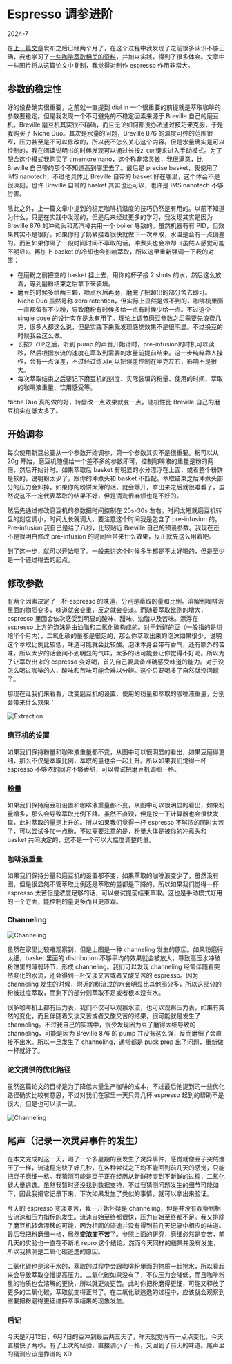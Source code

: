 # Espresso 调参进阶

2024-7

在[上一篇文章](./GettingStarted.md)发布之后已经两个月了，在这个过程中我发现了之前很多认识不够正确，我也学习了[一些咖啡萃取相关的资料](https://www.cell.com/matter/fulltext/S2590-2385%2819%2930410-2)，并加以实践，得到了很多体会。文章中一些图片将从这篇论文中复制，我觉得对制作 espresso 作用非常大。

## 参数的稳定性

好的设备确实很重要，之前就一直提到 dial in 一个很重要的前提就是萃取咖啡的参数要稳定。但是我发现一个不可避免的不稳定因素来源于 Breville 自己的磨豆机。Breville 磨豆机其实很不精确，而且无论如何都没办法通过技巧来克服，于是我购买了 Niche Duo。其次是水量的问题，Breville 876 的温度可控的范围很窄，压力甚至是不可以修改的，所以我不怎么关心这个内容。但是水量确实是可以控制的，我在阅读说明书的时候发现可以通过长按`2 CUP`键来进入手动模式。为了配合这个模式我购买了 timemore nano，这个称非常灵敏，我很满意，比 Breville 自己带的那个不知道高到哪里去了。最后是 precise basket，我使用了 IMS nanotech，不过他具体比 Breville 自带的 basket 好在哪里，这个体会不是很深刻。也许 Breville 自带的 basket 其实也还可以，也许是 IMS nanotech 不够厉害。

除此之外，上一篇文章中提到的稳定咖啡机温度的技巧仍然是有用的。以前不知道为什么，只是在实践中发现的，但是后来经过更多的学习，我发现其实是因为 Breville 876 的冲煮头和蒸汽棒共用一个 boiler 导致的。虽然机器有有 PID，但效果其实不是很好，如果你打了奶紧接着很快就做下一次萃取，水温是会有一点偏差的。而且如果你隔了一段时间时间不萃取的话，冲煮头也会冷却（虽然人感觉可能不明显）。再加上 basket 的冷却也会影响萃取，所以这里重新强调一下我的对策：

- 在磨粉之前把空的 basket 挂上去，用你的杯子接 2 shots 的水，然后这么放着，等到磨粉结束之后拿下来装填。
- 磨豆的时候多给两三颗，喷点水后再磨，磨完了把超出的部分舍去即可。Niche Duo 虽然号称 zero retention，但实际上显然是做不到的，咖啡机里面一直都留有不少粉，导致磨粉有时候多给一点有时候少给一点。不过这个 single dose 的设计实在是太有用了。理论上调节磨豆参数之后需要先浪费几克，很多人都这么说，但是实践下来我发现感觉效果不是很明显。不过换豆的时候我会这么做。
- 长按`2 CUP`之后，听到 pump 的声音开始计时，pre-infusion的时机可以读秒，然后根据水流的速度在萃取到需要的水量前提前结束。这一步纯粹靠人操作，会有一点误差，不过经过练习可以把误差控制在半克左右，影响不是很大。
- 每次萃取结束之后要记下磨豆机的刻度、实际装填的粉量、使用的时间、萃取的咖啡液重量、饮用感受等。

Niche Duo 真的做的好，转盘改一点效果就变一点，随机性比 Breville 自己的磨豆机实在低太多了。

## 开始调参

每次使用新豆总要从一个参数开始调参，第一个参数其实不是很重要。粉可以从 20g 开始，磨豆机随便给一个差不多的参数即可，控制咖啡液的重量是粉的两倍，然后开始计时。如果萃取后 basket 有明显的水分漂浮在上面，或者整个粉饼是软的，说明粉太少了，跟你的冲煮头和 basket 不匹配。萃取结束之后冲煮头部分的压力会卸掉，如果你的粉饼太薄的话，就会爆开，拿出来之后就很难看了，虽然说这不一定代表萃取的结果不好，但是清洗很麻烦也是不好的。

然后先通过修改磨豆机的参数把时间控制在 25s-30s 左右。时间太短就磨豆机转盘的刻度调小，时间太长就调大，要注意这个时间我是包含了 pre-infusion 的。Pre-infusion 我自己是给了八秒，比较贴近 Breville 自己的预设参数。我现在还不是很明白修改 pre-infusion 的时间会带来什么效果，反正就先这么用着吧。

到了这一步，就可以开始喝了。一般来讲这个时候多半都是不太好喝的，但是至少是一个还过得去的起点。

## 修改参数

有两个因素决定了一杯 espresso 的味道，分别是萃取的量和比例。溶解到咖啡液里面的物质变多，味道就会变重，反之就会变淡。而随着萃取比例的增大，espresso 里面会依次感受到明显的酸味、甜味、油脂以及苦味。漂浮在 espresso 上方的泡沫是由油脂和二氧化碳构成的。对于新鲜的豆（一般指的是烘焙半个月内），二氧化碳的量都是很足的，那么你萃取出来的泡沫如果很少，说明这个萃取比例比较低，味道可能就会比较酸。泡沫本身会带有香气，还有额外的苦味，所以太少的话会闻不到明显的气味，太多的话可能会让你觉得不好喝。所以为了让萃取出来的 espresso 变好喝，首先自己要具备准确感受味道的能力。对于没怎么喝过咖啡的人，酸味和苦味可能会难以分辨。这个只要喝多了自然就没问题了。

那现在让我们来看看，改变磨豆机的设置、使用的粉量和萃取的咖啡液重量，分别会带来什么效果：

![Extraction](./DialIn1.jpg)

### 磨豆机的设置

如果我们保持粉量和咖啡液重量都不变，从图中可以很明显的看出，如果豆磨得更细，那么不仅是萃取比例，萃取的量也会一起上升。所以如果我们觉得一杯 espresso 不够浓的同时不够香甜，可以尝试把磨豆机调细一格。

### 粉量

如果我们保持磨豆机设置和咖啡液重量都不变，从图中可以很明显的看出，如果粉量增多，那么会导致萃取比例下降。虽然不直观，但是按一下计算器也会很快发现，此时萃取的量是上升的。所以如果我们觉得一杯 espresso 不够浓的同时太苦了，可以尝试多加一点粉。不过需要注意的是，粉量大体是被你的冲煮头和 basket 共同决定的，这不是一个可以大幅度调整的量。

### 咖啡液重量

如果我们保持分量和磨豆机的设置都不变，如果萃取的咖啡液变少了，虽然没有图，但是很显然不管萃取比例还是萃取的量都是下降的。所以如果我们觉得一杯 espresso 太苦但是浓度足够的话，可以尝试提前结束萃取。这也是手动模式好用的一个方面，能控制的量更多而且更直观。

### Channeling

![Channeling](./DialIn3.jpg)

虽然在家里比较难观察到，但是上图是一种 channeling 发生的原因。如果粉磨得太细，basket 里面的 distribution 不够平均的效果就会被放大，导致高压水冲破粉饼里的薄弱环节，形成 channeling。我们可以发现 channeling 经常伴随着突然变化的水流，还会得到一杯又淡又苦或者又酸又苦的 espresso。因为 channeling 发生的时候，附近的粉流过的水会明显比其他部分多，所以这部分的粉被过度萃取，而剩下的部分则萃取不足或者根本没有水。

很多咖啡机上都有压力表，我们不仅可以观察水流，也可以观察压力表，如果有突然的变化，而且伴随着又淡又苦或者又酸又苦的结果，很可能就是发生了 channeling。不过我自己的实践中，很少发现因为豆子磨得太细导致的 channeling，可能是因为 Breville 876 的 pump 并没有这么强，反而磨细了会直接不出水。所以一旦发生了 channeling，通常都是 puck prep 出了问题，重新做一杯就好了。

### 论文提供的优化路径

虽然这篇论文的目标是为了降低大量生产咖啡的成本，不过最后他提到的一些优化路径确实比较有意思，不过对我们在家里一天只弄几杯 espresso 起到的帮助不是很大，但是也可以读一读。

![Channeling](./DialInOptimize.jpg)

## 尾声（记录一次灵异事件的发生）

在本文完成的这一天，喝了一个多星期的豆发生了灵异事件，感觉就像豆子突然泄压了一样，流速稳定快了好几秒，在各种尝试之下均不能回到前几天的感觉，只能把豆子磨细一格。我猜测可能是豆子正在经历从新鲜转变到不新鲜的过程，二氧化碳大量逃逸。虽然我暂时还没找到数据支持，不过我猜测问题发生的细节可能如下，因此我把它记录下来，下次如果发生了类似的事情，就可以拿出来验证。

今天的 espresso 变淡变苦，我一开始怀疑是 channeling，但是并没有观察到相应流速和压力指标的发生。流速自始至终都很快，压力自始至终都不足。我又排除了磨豆机转盘漂移的可能，因为相同的流速并没有得到前几天记录中相应的味道。最后我把粉磨细一格，居然**变浓变不苦**了。参照上面的研究，磨细必然是变苦，前几天的实验也一直在不断地 repro 这个结论。然而今天同样的结果并没有发生，所以我猜测是二氧化碳逃逸的原因。

二氧化碳也是溶于水的，萃取的过程中会跟咖啡粉里面的物质一起抢水，所以看起来会导致萃取变慢提高压力。二氧化碳如果没有了，不仅压力会降低，而且咖啡粉里的物质也会溶解的更快，所以就更淡更苦。此时你把粉磨得更细，可能又释放了更多的二氧化碳，萃取就变得正常了。在二氧化碳逃逸的过程中，应该就会观察到需要把粉磨得更细维持萃取结果的现象发生。

### 后记

今天是7月12日，6月7日的豆冲到最后两三天了，昨天就觉得有一点点变化，今天直接快了两秒。有了上次的经验，直接调小了一格，又回到了前天的味道。尾声里的猜测应该是靠谱的 XD
